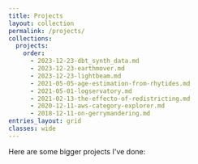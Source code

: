 ```yaml
---
title: Projects
layout: collection
permalink: /projects/
collections:
  projects:
    order:
      - 2023-12-23-dbt_synth_data.md
      - 2023-12-23-earthmover.md
      - 2023-12-23-lightbeam.md
      - 2021-05-05-age-estimation-from-rhytides.md
      - 2021-05-01-logservatory.md
      - 2021-02-13-the-effecto-of-redistricting.md
      - 2020-12-11-aws-category-explorer.md
      - 2018-12-11-on-gerrymandering.md
entries_layout: grid
classes: wide
---
```


Here are some bigger projects I've done:
